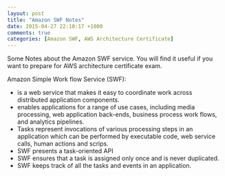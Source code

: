 ```yaml
---
layout: post
title: "Amazon SWF Notes"
date: 2015-04-27 22:10:17 +1000
comments: true
categories: [Amazon SWF, AWS Architecture Certificate]
---
```

Some Notes about the Amazon SWF service. You will find it useful if you want to prepare for AWS architecture certificate exam.

Amazon Simple Work flow Service (SWF):

* is a web service that makes it easy to coordinate work across distributed application components.
* enables applications for a range of use cases, including media processing, web application back-ends, business process work flows, and analytics pipelines.
* Tasks represent invocations of various processing steps in an application which can be performed by executable code, web service calls, human actions and scrips.
* SWF presents a task-oriented API
* SWF ensures that a task is assigned only once and is never duplicated.
* SWF keeps track of all the tasks and events in an application.
